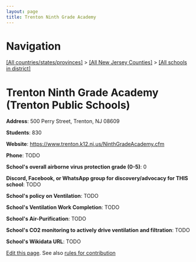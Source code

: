 ```yaml
---
layout: page
title: Trenton Ninth Grade Academy
---
```

# Navigation

[[All countries/states/provinces]](../../../..) > [[All New Jersey Counties]](../../..) > [[All schools in district]](..)

# Trenton Ninth Grade Academy (Trenton Public Schools)

**Address**: 500 Perry Street, Trenton, NJ 08609

**Students**: 830

**Website**: <https://www.trenton.k12.nj.us/NinthGradeAcademy.cfm>

**Phone**: TODO

**School's overall airborne virus protection grade (0-5)**: 0

**Discord, Facebook, or WhatsApp group for discovery/advocacy for THIS school**: TODO

**School's policy on Ventilation**: TODO

**School's Ventilation Work Completion**: TODO

**School's Air-Purification**: TODO

**School's CO2 monitoring to actively drive ventilation and filtration**: TODO

**School's Wikidata URL**: TODO


[Edit this page](https://github.com/ventilate-schools/NJ/edit/main/./Mercer/Trenton_Public_Schools/Trenton_Ninth_Grade_Academy.md). See also [rules for contribution](../../../contribution-rules/)